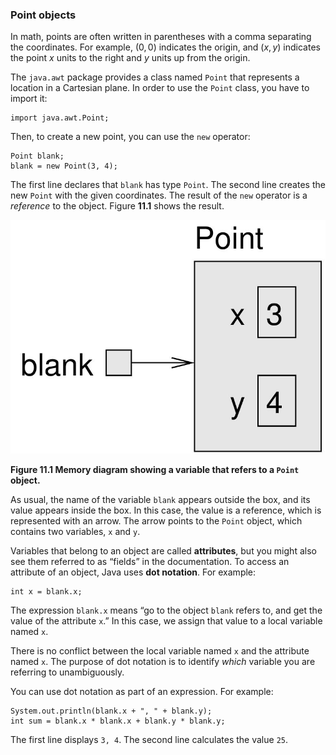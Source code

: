 ###  Point objects


In math, points are often written in parentheses with a comma separating the coordinates.
For example, $(0,0)$ indicates the origin, and $(x,y)$ indicates the point $x$ units to the right and $y$ units up from the origin.


The `java.awt` package provides a class named `Point` that represents a location in a Cartesian plane.
In order to use the `Point` class, you have to import it:

```code
import java.awt.Point;
```


Then, to create a new point, you can use the `new` operator:

```code
Point blank;
blank = new Point(3, 4);
```


The first line declares that `blank` has type `Point`.
The second line creates the new `Point` with the given coordinates.
The result of the `new` operator is a *reference* to the object.
Figure **11.1** shows the result.


![Figure 11.1 Memory diagram showing a variable that refers to a `Point` object.](figs/reference.jpg)

**Figure 11.1 Memory diagram showing a variable that refers to a `Point` object.**

As usual, the name of the variable `blank` appears outside the box, and its value appears inside the box.
In this case, the value is a reference, which is represented with an arrow.
The arrow points to the `Point` object, which contains two variables, `x` and `y`.




Variables that belong to an object are called **attributes**, but you might also see them referred to as “fields” in the documentation.
To access an attribute of an object, Java uses **dot notation**.
For example:

```code
int x = blank.x;
```

The expression `blank.x` means “go to the object `blank` refers to, and get the value of the attribute `x`.”
In this case, we assign that value to a local variable named `x`.

There is no conflict between the local variable named `x` and the attribute named `x`.
The purpose of dot notation is to identify *which* variable you are referring to unambiguously.

You can use dot notation as part of an expression.
For example:

```code
System.out.println(blank.x + ", " + blank.y);
int sum = blank.x * blank.x + blank.y * blank.y;
```

The first line displays `3, 4`.
The second line calculates the value `25`.